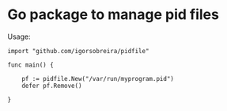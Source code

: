 # Go package to manage pid files

Usage:

    import "github.com/igorsobreira/pidfile"

    func main() {

        pf := pidfile.New("/var/run/myprogram.pid")
        defer pf.Remove()

    }
